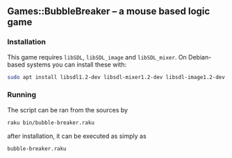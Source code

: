 ## Games::BubbleBreaker – a mouse based logic game

### Installation

This game requires `libSDL`, `libSDL_image` and `libSDL_mixer`. On Debian-based systems
you can install these with:

```bash
sudo apt install libsdl1.2-dev libsdl-mixer1.2-dev libsdl-image1.2-dev
```

### Running

The script can be ran from the sources by

```bash
raku bin/bubble-breaker.raku
```

after installation, it can be executed as simply as

```bash
bubble-breaker.raku
```
